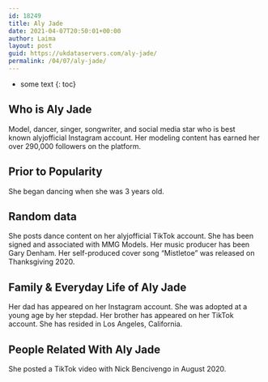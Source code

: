 ```yaml
---
id: 18249
title: Aly Jade
date: 2021-04-07T20:50:01+00:00
author: Laima
layout: post
guid: https://ukdataservers.com/aly-jade/
permalink: /04/07/aly-jade/
---
```


* some text
{: toc}


## Who is Aly Jade
                  
                  
                  
Model, dancer, singer, songwriter, and social media star who is best known alyjofficial Instagram account. Her modeling content has earned her over 290,000 followers on the platform. 
                  
              
            
              
            
                
                
                
## Prior to Popularity
                  
                  
                  
She began dancing when she was 3 years old. 
                  
              
            
              
            
                
                
                
## Random data
                  
                  
                  
She posts dance content on her alyjofficial TikTok account. She has been signed and associated with MMG Models. Her music producer has been Gary Denham. Her self-produced cover song &#8220;Mistletoe&#8221; was released on Thanksgiving 2020.
                  
              
            
              
            
                
                
                
## Family & Everyday Life of Aly Jade
                  
                  
                  
Her dad has appeared on her Instagram account. She was adopted at a young age by her stepdad. Her brother has appeared on her TikTok account. She has resided in Los Angeles, California.
                  
              
            
              
            
                
                
                
## People Related With Aly Jade
                  
                  
                  
She posted a TikTok video with Nick Bencivengo in August 2020. 
                  
              
            
              
            
                
              
            
              
              
            
            
              
            
          
          
          